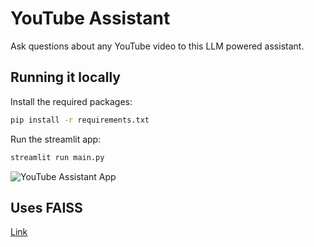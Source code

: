 # YouTube Assistant

Ask questions about any YouTube video to this LLM powered assistant.

## Running it locally

Install the required packages:

```bash
pip install -r requirements.txt
```
Run the streamlit app:

```bash
streamlit run main.py
```
![YouTube Assistant App](/YouTube-Assistant.png)

## Uses FAISS
[Link](https://engineering.fb.com/2017/03/29/data-infrastructure/faiss-a-library-for-efficient-similarity-search/)
